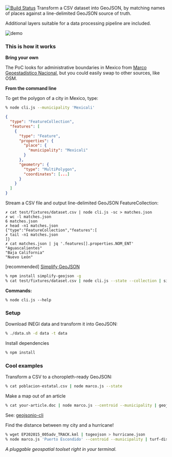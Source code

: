 [![Build Status](https://travis-ci.org/rodowi/marco.svg?branch=master)](https://travis-ci.org/rodowi/marco)
Transform a CSV dataset into GeoJSON, by matching names of places against a line-delimited GeoJSON source of truth.

Additional layers suitable for a data processing pipeline are included.

![demo](https://raw.githubusercontent.com/rodowi/marco/master/demo.gif)

### This is how it works

**Bring your own**

The PoC looks for administrative boundaries in Mexico from [Marco Geoestadístico Nacional](http://www.inegi.org.mx/geo/contenidos/geoestadistica/m_g_0.aspx), but you could easily swap to other sources, like OSM.

**From the command line**

To get the polygon of a city in Mexico, type:

```bash
% node cli.js --municipality 'Mexicali'
```

```json
{
  "type": "FeatureCollection",
  "features": [
    {
      "type": "Feature",
      "properties": {
        "place": {
          "municipality": "Mexicali"
        }
      },
      "geometry": {
        "type": "MultiPolygon",
        "coordinates": [...]
      }
    }
  ]
}
```

Stream a CSV file and output line-delimited GeoJSON FeatureCollection:

```
✗ cat test/fixtures/dataset.csv | node cli.js -sc > matches.json
✗ wc -l matches.json
6 matches.json
✗ head -n1 matches.json
{"type":"FeatureCollection","features":[
✗ tail -n1 matches.json
]}
✗ cat matches.json | jq '.features[].properties.NOM_ENT'
"Aguascalientes"
"Baja California"
"Nuevo León"
```

[recommended] [Simplify GeoJSON](https://github.com/maxogden/simplify-geojson)

```bash
% npm install simplify-geojson -g
% cat test/fixtures/dataset.csv | node cli.js --state --collection | simplify-geojson -t 0.01 > map.json
```

**Commands:**

```
% node cli.js --help
```

### Setup

Download INEGI data and transform it into GeoJSON:

```bash
% ./data.sh -d data -t data
```

Install dependencies

```bash
% npm install
```

### Cool examples

Transform a CSV to a choropleth-ready GeoJSON:

```bash
% cat poblacion-estatal.csv | node marco.js --state
```

Make a map out of an article

```bash
% cat your-article.doc | node marco.js --centroid --municipality | geojsonio
```

See: [geojsonio-cli](https://github.com/mapbox/geojsonio-cli)

Find the distance between my city and a hurricane!

```bash
% wget EP202015_005adv_TRACK.kml | togeojson > hurricane.json
% node marco.js 'Puerto Escondido' --centroid --municipality | turf-distance hurricane.json
```

_A pluggable geospatial toolset right in your terminal._
